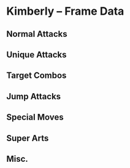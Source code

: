 # Kimberly – Frame Data


## Normal Attacks


## Unique Attacks


## Target Combos


## Jump Attacks


## Special Moves


## Super Arts


## Misc.
